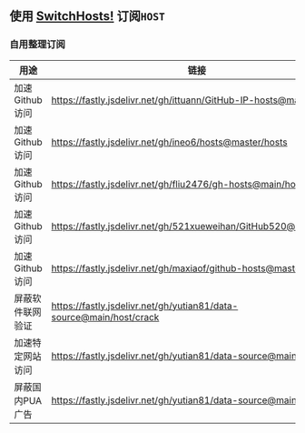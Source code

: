 ## 使用 [SwitchHosts!](https://github.com/oldj/SwitchHosts) 订阅`HOST`

### 自用整理订阅
| 用途 | 链接 |
| ---- | ---- |
| 加速 Github 访问 | https://fastly.jsdelivr.net/gh/ittuann/GitHub-IP-hosts@main/hosts |
| 加速 Github 访问 | https://fastly.jsdelivr.net/gh/ineo6/hosts@master/hosts |
| 加速 Github 访问 | https://fastly.jsdelivr.net/gh/fliu2476/gh-hosts@main/hosts |
| 加速 Github 访问 | https://fastly.jsdelivr.net/gh/521xueweihan/GitHub520@main/hosts |
| 加速 Github 访问 | https://fastly.jsdelivr.net/gh/maxiaof/github-hosts@master/hosts |
| 屏蔽软件联网验证 | https://fastly.jsdelivr.net/gh/yutian81/data-source@main/host/crack |
| 加速特定网站访问 | https://fastly.jsdelivr.net/gh/yutian81/data-source@main/host/jiasu |
| 屏蔽国内PUA广告 | https://fastly.jsdelivr.net/gh/yutian81/data-source@main/host/pua |
